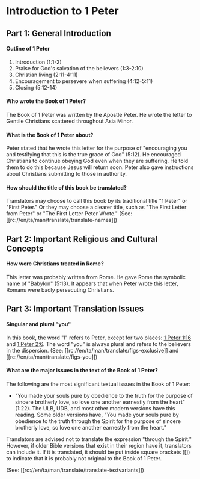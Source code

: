 # Introduction to 1 Peter #

## Part 1: General Introduction ##

#### Outline of 1 Peter ####

1. Introduction (1:1-2)
1. Praise for God's salvation of the believers (1:3-2:10)
1. Christian living (2:11-4:11)
1. Encouragement to persevere when suffering (4:12-5:11)
1. Closing (5:12-14)
 

#### Who wrote the Book of 1 Peter? ####

The Book of 1 Peter was written by the Apostle Peter. He wrote the letter to Gentile Christians scattered throughout Asia Minor. 

#### What is the Book of 1 Peter about? ####

Peter stated that he wrote this letter for the purpose of "encouraging you and testifying that this is the true grace of God" (5:12). 
He encouraged Christians to continue obeying God even when they are suffering. He told them to do this because Jesus will return soon. Peter also gave instructions about Christians submitting to those in authority.

#### How should the title of this book be translated? ####

Translators may choose to call this book by its traditional title "1 Peter" or "First Peter." Or they may choose a clearer title, such as "The First Letter from Peter" or "The First Letter Peter Wrote." (See: [[rc://en/ta/man/translate/translate-names]])

## Part 2: Important Religious and Cultural Concepts ##

#### How were Christians treated in Rome? ####

This letter was probably written from Rome. He gave Rome the symbolic name of "Babylon" (5:13). It appears that when Peter wrote this letter, Romans were badly persecuting Christians.

## Part 3: Important Translation Issues ##

#### Singular and plural "you" ####
In this book, the word "I" refers to Peter, except for two places: [1 Peter 1:16](../01/15.md) and [1 Peter 2:6](../02/06.md). The word "you" is always plural and refers to the believers in the dispersion. (See: [[rc://en/ta/man/translate/figs-exclusive]] and [[rc://en/ta/man/translate/figs-you]])

#### What are the major issues in the text of the Book of 1 Peter? ####

The following are the most significant textual issues in the Book of 1 Peter:

* "You made your souls pure by obedience to the truth for the purpose of sincere brotherly love, so love one another earnestly from the heart" (1:22). The ULB, UDB, and most other modern versions have this reading. Some older versions have, "You made your souls pure by obedience to the truth through the Spirit for the purpose of sincere brotherly love, so love one another earnestly from the heart."

Translators are advised not to translate the expression "through the Spirit." However, if older Bible versions that exist in their region have it, translators can include it. If it is translated, it should be put inside square brackets ([]) to indicate that it is probably not original to the Book of 1 Peter.

(See: [[rc://en/ta/man/translate/translate-textvariants]])